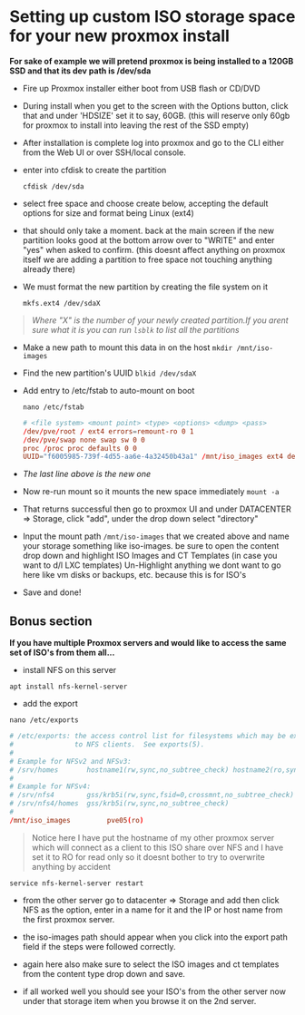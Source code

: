 # Setting up custom ISO storage space for your new proxmox install

**For sake of example we will pretend proxmox is being installed to a 120GB SSD and that its dev path is /dev/sda**

* Fire up Proxmox installer either boot from USB flash or CD/DVD

* During install when you get to the screen with the Options button, click that and under 'HDSIZE' set it to say, 60GB. (this will reserve only 60gb for proxmox to install into leaving the rest of the SSD empty)

* After installation is complete log into proxmox and go to the CLI either from the Web UI or over SSH/local console.

* enter into cfdisk to create the partition

    `cfdisk /dev/sda`

* select free space and choose create below, accepting the default options for size and format being Linux (ext4)

* that should only take a moment.  back at the main screen if the new partition looks good at the bottom arrow over to "WRITE" and enter "yes" when asked to confirm. (this doesnt affect anything on proxmox itself we are adding a partition to free space not touching anything already there)

* We must format the new partition by creating the file system on it

    `mkfs.ext4 /dev/sdaX`

> *Where "X" is the number of your newly created partition.If you arent sure what it is you can run `lsblk` to list all the partitions*

* Make a new path to mount this data in on the host
    `mkdir /mnt/iso-images`

* Find the new partition's UUID
    `blkid /dev/sdaX`

* Add entry to /etc/fstab to auto-mount on boot

    `nano /etc/fstab`

    ```conf
    # <file system> <mount point> <type> <options> <dump> <pass>
    /dev/pve/root / ext4 errors=remount-ro 0 1
    /dev/pve/swap none swap sw 0 0
    proc /proc proc defaults 0 0
    UUID="f6005985-739f-4d55-aa6e-4a32450b43a1" /mnt/iso_images ext4 defaults 0 1
    ```

* *The last line above is the new one*

* Now re-run mount so it mounts the new space immediately
`mount -a`

* That returns successful then go to proxmox UI and under DATACENTER => Storage, click "add", under the drop down select "directory"

* Input the mount path `/mnt/iso-images` that we created above and name your storage something like iso-images.  be sure to open the content drop down and highlight ISO Images and CT Templates (in case you want to d/l LXC templates)  Un-Highlight anything we dont want to go here like vm disks or backups, etc. because this is for ISO's

* Save and done!

## Bonus section

**If you have multiple Proxmox servers and would like to access the same set of ISO's from them all...**

* install NFS on this server

`apt install nfs-kernel-server`

* add the export

`nano /etc/exports`

```conf
# /etc/exports: the access control list for filesystems which may be exported
#               to NFS clients.  See exports(5).
#
# Example for NFSv2 and NFSv3:
# /srv/homes       hostname1(rw,sync,no_subtree_check) hostname2(ro,sync,no_subtree_check)
#
# Example for NFSv4:
# /srv/nfs4        gss/krb5i(rw,sync,fsid=0,crossmnt,no_subtree_check)
# /srv/nfs4/homes  gss/krb5i(rw,sync,no_subtree_check)
#
/mnt/iso_images         pve05(ro)
```

> Notice here I have put the hostname of my other proxmox server which will connect as a client to this ISO share over NFS and I have set it to RO for read only so it doesnt bother to try to overwrite anything by accident

`service nfs-kernel-server restart`

* from the other server go to datacenter => Storage and add then click NFS as the option, enter in a name for it and the IP or host name from the first proxmox server.

* the iso-images path should appear when you click into the export path field if the steps were followed correctly.

* again here also make sure to select the ISO images and ct templates from the content type drop down and save.

* if all worked well you should see your ISO's from the other server now under that storage item when you browse it on the 2nd server.